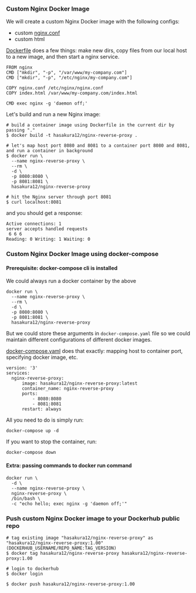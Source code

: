 ### Custom Nginx Docker Image <a name="custom_nginx"></a>
We will create a custom Nginx Docker image with the following configs:
- custom [nginx.conf](nginx.conf)
- custom html

[Dockerfile](Dockerfile) does a few things: make new dirs, copy files from our local host to a new image, and then start a nginx service.
```
FROM nginx
CMD ["mkdir", "-p", "/var/www/my-company.com"]
CMD ["mkdir", "-p", "/etc/nginx/my-company.com"]

COPY nginx.conf /etc/nginx/nginx.conf
COPY index.html /var/www/my-company.com/index.html

CMD exec nginx -g 'daemon off;'
```

Let's build and run a new Nginx image:
```
# build a container image using Dockerfile in the current dir by passing "."
$ docker build -t hasakura12/nginx-reverse-proxy .

# let's map host port 8080 and 8081 to a container port 8080 and 8081, and run a container in background
$ docker run \
  --name nginx-reverse-proxy \
  --rm \
  -d \
  -p 8080:8080 \
  -p 8081:8081 \
  hasakura12/nginx-reverse-proxy

# hit the Nginx server through port 8081
$ curl localhost:8081
```
and you should get a response:
```
Active connections: 1
server accepts handled requests
 6 6 6
Reading: 0 Writing: 1 Waiting: 0
```

### Custom Nginx Docker Image using docker-compose <a name="nginx_docker_compose"></a>
#### Prerequisite: docker-compose cli is installed

We could always run a docker container by the above
```
docker run \
  --name nginx-reverse-proxy \
  --rm \
  -d \
  -p 8080:8080 \
  -p 8081:8081 \
  hasakura12/nginx-reverse-proxy
```
But we could store these arguments in `docker-compose.yaml` file so we could maintain different configurations of different docker images.

[docker-compose.yaml](docker-compose.yaml) does that exactly: mapping host to container port, specifying docker image, etc.
```
version: '3'
services:
  nginx-reverse-proxy:
      image: hasakura12/nginx-reverse-proxy:latest
      container_name: nginx-reverse-proxy
      ports:
          - 8080:8080
          - 8081:8081
      restart: always
```

All you need to do is simply run:
```
docker-compose up -d
```

If you want to stop the container, run:
```
docker-compose down
```


#### Extra: passing commands to docker run command
```
docker run \
  -d \
  --name nginx-reverse-proxy \
  nginx-reverse-proxy \
  /bin/bash \
  -c "echo hello; exec nginx -g 'daemon off;'"
```

### Push custom Nginx Docker image to your Dockerhub public repo
```
# tag existing image "hasakura12/nginx-reverse-proxy" as "hasakura12/nginx-reverse-proxy:1.00" (DOCKERHUB_USERNAME/REPO_NAME:TAG_VERSION)
$ docker tag hasakura12/nginx-reverse-proxy hasakura12/nginx-reverse-proxy:1.00

# login to dockerhub
$ docker login

$ docker push hasakura12/nginx-reverse-proxy:1.00
```